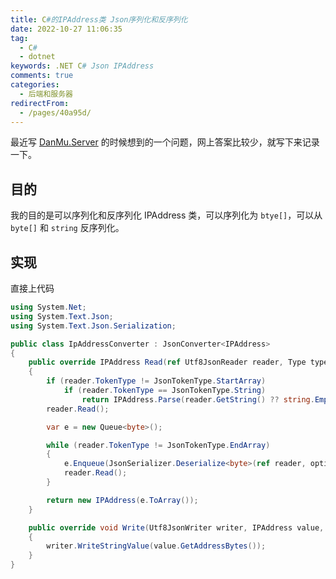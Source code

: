 ```yaml
---
title: C#的IPAddress类 Json序列化和反序列化
date: 2022-10-27 11:06:35
tag:
  - C#
  - dotnet
keywords: .NET C# Json IPAddress
comments: true
categories:
  - 后端和服务器
redirectFrom:
  - /pages/40a95d/
---
```


最近写 [DanMu.Server](https://github.com/u2sb/Danmu.Server) 的时候想到的一个问题，网上答案比较少，就写下来记录一下。

<!-- more -->

## 目的

我的目的是可以序列化和反序列化 IPAddress 类，可以序列化为 `btye[]`，可以从 `byte[]` 和 `string` 反序列化。

## 实现

直接上代码

```cs
using System.Net;
using System.Text.Json;
using System.Text.Json.Serialization;

public class IpAddressConverter : JsonConverter<IPAddress>
{
    public override IPAddress Read(ref Utf8JsonReader reader, Type typeToConvert, JsonSerializerOptions options)
    {
        if (reader.TokenType != JsonTokenType.StartArray)
            if (reader.TokenType == JsonTokenType.String)
                return IPAddress.Parse(reader.GetString() ?? string.Empty);
        reader.Read();

        var e = new Queue<byte>();

        while (reader.TokenType != JsonTokenType.EndArray)
        {
            e.Enqueue(JsonSerializer.Deserialize<byte>(ref reader, options)!);
            reader.Read();
        }

        return new IPAddress(e.ToArray());
    }

    public override void Write(Utf8JsonWriter writer, IPAddress value, JsonSerializerOptions options)
    {
        writer.WriteStringValue(value.GetAddressBytes());
    }
}
```
